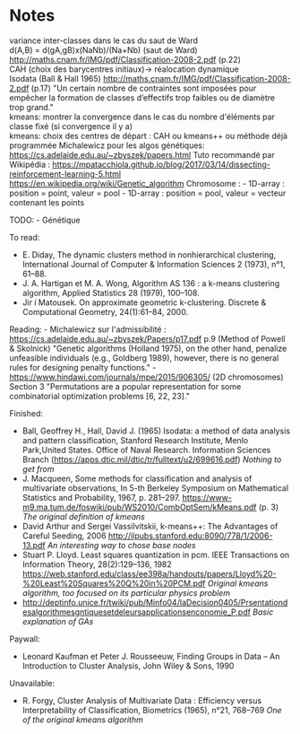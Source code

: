 # Notes

variance inter-classes dans le cas du saut de Ward\
d(A,B) = d(gA,gB)x(NaNb)/(Na+Nb) (saut de Ward) http://maths.cnam.fr/IMG/pdf/Classification-2008-2.pdf (p.22)\
CAH (choix des barycentres initiaux)-> réalocation dynamique\
Isodata (Ball & Hall 1965) http://maths.cnam.fr/IMG/pdf/Classification-2008-2.pdf (p.17) "Un certain nombre de contraintes sont imposées pour empêcher la formation de classes d’effectifs trop faibles ou de diamètre trop grand."\
kmeans: montrer la convergence dans le cas du nombre d'éléments par classe fixé (si convergence il y a)\
kmeans: choix des centres de départ : CAH ou kmeans++ ou méthode déjà programmée
Michalewicz pour les algos génétiques: https://cs.adelaide.edu.au/~zbyszek/papers.html
Tuto recommandé par Wikipédia : https://mpatacchiola.github.io/blog/2017/03/14/dissecting-reinforcement-learning-5.html
https://en.wikipedia.org/wiki/Genetic_algorithm
Chromosome :
    - 1D-array : position = point, valeur = pool
    - 1D-array : position = pool, valeur = vecteur contenant les points

TODO:
    - Génétique

To read:
 - E. Diday, The dynamic clusters method in nonhierarchical clustering, International Journal of Computer & Information Sciences 2 (1973), n°1, 61–88.
 - J. A. Hartigan et M. A. Wong, Algorithm AS 136 : a k-means clustering algorithm, Applied Statistics 28 (1979), 100–108.
 - Jir ́ı Matousek. On approximate geometric k-clustering. Discrete & Computational Geometry, 24(1):61–84, 2000.

Reading:
	- Michalewicz sur l'admissibilité : https://cs.adelaide.edu.au/~zbyszek/Papers/p17.pdf p.9 (Method of Powell & Skolnick)
		"Genetic algorithms (Holland 1975), on the other hand, penalize unfeasible individuals (e.g., Goldberg 1989), however, there is no general rules for designing penalty functions."
	- https://www.hindawi.com/journals/mpe/2015/906305/ (2D chromosomes) Section 3
		"Permutations are a popular representation for some combinatorial optimization problems [6, 22, 23]."
 
Finished:
 - Ball, Geoffrey H., Hall, David J. (1965) Isodata: a method of data analysis and pattern classification, Stanford Research Institute, Menlo Park,United States. Office of Naval Research. Information Sciences Branch (https://apps.dtic.mil/dtic/tr/fulltext/u2/699616.pdf) *Nothing to get from*
 - J. Macqueen, Some methods for classification and analysis of multivariate observations, In 5-th Berkeley Symposium on Mathematical Statistics and Probability, 1967, p. 281–297. https://www-m9.ma.tum.de/foswiki/pub/WS2010/CombOptSem/kMeans.pdf (p. 3) *The original definition of kmeans*
 - David Arthur and Sergei Vassilvitskii, k-means++: The Advantages of Careful Seeding, 2006 http://ilpubs.stanford.edu:8090/778/1/2006-13.pdf *An interesting way to chose base nodes*
 - Stuart P. Lloyd. Least squares quantization in pcm. IEEE Transactions on Information Theory, 28(2):129–136, 1982 https://web.stanford.edu/class/ee398a/handouts/papers/Lloyd%20-%20Least%20Squares%20Q%20in%20PCM.pdf *Original kmeans algorithm, too focused on its particular physics problem*
 - http://deptinfo.unice.fr/twiki/pub/Minfo04/IaDecision0405/Prsentationdesalgorithmesgntiquesetdeleursapplicationsenconomie_P.pdf *Basic explanation of GAs* 
 
Paywall:
 - Leonard Kaufman et Peter J. Rousseeuw, Finding Groups in Data – An Introduction to Cluster Analysis, John Wiley & Sons, 1990

Unavailable:
 - R. Forgy, Cluster Analysis of Multivariate Data : Efficiency versus Interpretability of Classification, Biometrics (1965), n°21, 768–769 *One of the original kmeans algorithm*
